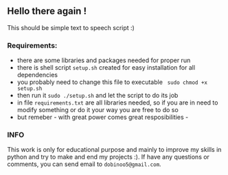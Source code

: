## Hello there again !

This should be simple text to speech script :)

### Requirements:

- there are some libraries and packages needed for proper run
- there is shell script ```setup.sh``` created for easy installation for all dependencies
- you probably need to change this file to executable ``` sudo chmod +x setup.sh```
- then run it ```sudo ./setup.sh``` and let the script to do its job
- in file ```requirements.txt``` are all libraries needed, so if you are in need to modify something or do it your way you are free to do so
- but remeber - with great power comes great resposibilities -

### INFO
This work is only for educational purpose and mainly to improve my skills in python and try to make and end my projects :). If have any questions or comments, you can send email to ```dobinoo5@gmail.com```.

